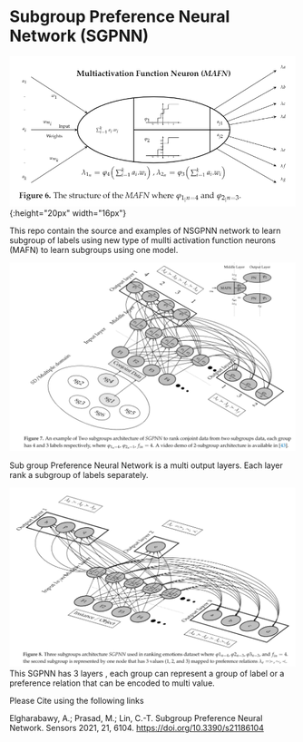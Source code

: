 # Subgroup Preference Neural Network (SGPNN)

![ScreenShot](/Images/MAFN.png){:height="20px" width="16px"}

This repo contain the source and examples of NSGPNN network to learn subgroup of labels using new type of mullti activation function neurons (MAFN) to learn subgroups using one model.

![ScreenShot](/Images/SGPNN.png)

Sub group Preference Neural Network is a multi output layers. Each layer rank a subgroup of labels separately.



![ScreenShot](/Images/SGPNN3.png)
This SGPNN has 3 layers , each group can represent a group of label or a preference relation that can be encoded to multi value.

Please Cite using the following links

Elgharabawy, A.; Prasad, M.; Lin, C.-T. Subgroup Preference Neural Network. Sensors 2021, 21, 6104. https://doi.org/10.3390/s21186104

